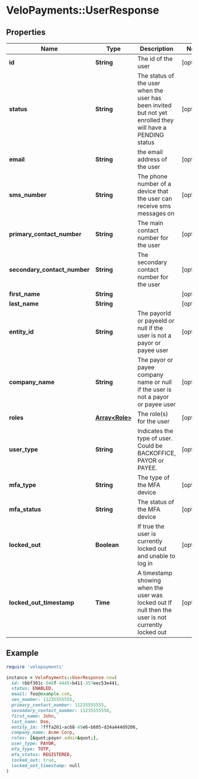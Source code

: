 # VeloPayments::UserResponse

## Properties

| Name | Type | Description | Notes |
| ---- | ---- | ----------- | ----- |
| **id** | **String** | The id of the user | [optional] |
| **status** | **String** | The status of the user when the user has been invited but not yet enrolled they will have a PENDING status  | [optional] |
| **email** | **String** | the email address of the user | [optional] |
| **sms_number** | **String** | The phone number of a device that the user can receive sms messages on  | [optional] |
| **primary_contact_number** | **String** | The main contact number for the user  | [optional] |
| **secondary_contact_number** | **String** | The secondary contact number for the user  | [optional] |
| **first_name** | **String** |  | [optional] |
| **last_name** | **String** |  | [optional] |
| **entity_id** | **String** | The payorId or payeeId or null if the user is not a payor or payee user  | [optional] |
| **company_name** | **String** | The payor or payee company name or null if the user is not a payor or payee user  | [optional] |
| **roles** | [**Array&lt;Role&gt;**](Role.md) | The role(s) for the user  | [optional] |
| **user_type** | **String** | Indicates the type of user. Could be BACKOFFICE, PAYOR or PAYEE. | [optional] |
| **mfa_type** | **String** | The type of the MFA device | [optional] |
| **mfa_status** | **String** | The status of the MFA device | [optional] |
| **locked_out** | **Boolean** | If true the user is currently locked out and unable to log in | [optional] |
| **locked_out_timestamp** | **Time** | A timestamp showing when the user was locked out If null then the user is not currently locked out  | [optional] |

## Example

```ruby
require 'velopayments'

instance = VeloPayments::UserResponse.new(
  id: 8bbf301c-948f-4445-b411-357eec53e441,
  status: ENABLED,
  email: foo@example.com,
  sms_number: 11235555555,
  primary_contact_number: 11235555555,
  secondary_contact_number: 11235555550,
  first_name: John,
  last_name: Doe,
  entity_id: 7fffa261-ac68-49e6-b605-d24a444d9206,
  company_name: Acme Corp,
  roles: [&quot;payor.admin&quot;],
  user_type: PAYOR,
  mfa_type: TOTP,
  mfa_status: REGISTERED,
  locked_out: true,
  locked_out_timestamp: null
)
```

